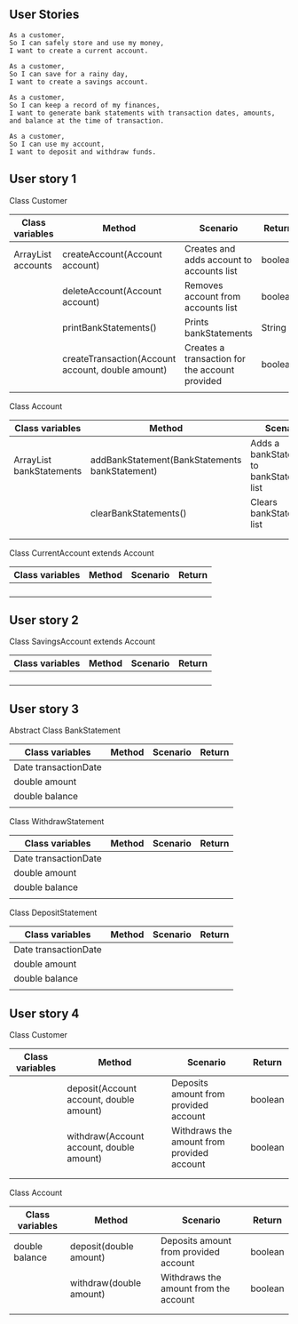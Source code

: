 ## User Stories

```
As a customer,
So I can safely store and use my money,
I want to create a current account.

As a customer,
So I can save for a rainy day,
I want to create a savings account.

As a customer,
So I can keep a record of my finances,
I want to generate bank statements with transaction dates, amounts, and balance at the time of transaction.

As a customer,
So I can use my account,
I want to deposit and withdraw funds.
```


## User story 1

Class Customer

| Class variables               | Method                                            | Scenario                                       | Return  |
|-------------------------------|---------------------------------------------------|------------------------------------------------|---------|
| ArrayList<Account> accounts   | createAccount(Account account)                    | Creates and adds account to accounts list      | boolean |
|                               | deleteAccount(Account account)                    | Removes account from accounts list             | boolean |
|                               | printBankStatements()                             | Prints bankStatements                          | String  |
|                               | createTransaction(Account account, double amount) | Creates a transaction for the account provided | boolean |
|                               |                                                   |                                                |         |


Class Account


| Class variables                          | Method                                         | Scenario                                    | Return  |
|------------------------------------------|------------------------------------------------|---------------------------------------------|---------|
| ArrayList<BankStatements> bankStatements | addBankStatement(BankStatements bankStatement) | Adds a bankStatement to bankStatements list | boolean |
|                                          | clearBankStatements()                          | Clears bankStatements list                  | boolean |
|                                          |                                                |                                             |         |
|                                          |                                                |                                             |         |


Class CurrentAccount extends Account


| Class variables               | Method                         | Scenario                                  | Return  |
|-------------------------------|--------------------------------|-------------------------------------------|---------|
|                               |                                |                                           |         |
|                               |                                |                                           |         |
|                               |                                |                                           |         |
|                               |                                |                                           |         |



## User story 2

Class SavingsAccount extends Account


| Class variables               | Method                         | Scenario                                  | Return  |
|-------------------------------|--------------------------------|-------------------------------------------|---------|
|                               |                                |                                           |         |
|                               |                                |                                           |         |
|                               |                                |                                           |         |
|                               |                                |                                           |         |



## User story 3

Abstract Class BankStatement

| Class variables      | Method                         | Scenario                                  | Return  |
|----------------------|--------------------------------|-------------------------------------------|---------|
| Date transactionDate |                                |                                           |         |
| double amount        |                                |                                           |         |
| double balance       |                                |                                           |         |
|                      |                                |                                           |         |

Class WithdrawStatement

| Class variables      | Method                         | Scenario                                  | Return  |
|----------------------|--------------------------------|-------------------------------------------|---------|
| Date transactionDate |                                |                                           |         |
| double amount        |                                |                                           |         |
| double balance       |                                |                                           |         |
|                      |                                |                                           |         |

Class DepositStatement

| Class variables      | Method                         | Scenario                                  | Return  |
|----------------------|--------------------------------|-------------------------------------------|---------|
| Date transactionDate |                                |                                           |         |
| double amount        |                                |                                           |         |
| double balance       |                                |                                           |         |
|                      |                                |                                           |         |


## User story 4

Class Customer  

| Class variables               | Method                                   | Scenario                                   | Return  |
|-------------------------------|------------------------------------------|--------------------------------------------|---------|
|                               | deposit(Account account, double amount)  | Deposits amount from provided account      | boolean |
|                               | withdraw(Account account, double amount) | Withdraws the amount from provided account | boolean |
|                               |                                          |                                            |         |
|                               |                                          |                                            |         |

Class Account

| Class variables | Method                   | Scenario                              | Return  |
|-----------------|--------------------------|---------------------------------------|---------|
| double balance  | deposit(double amount)   | Deposits amount from provided account | boolean |
|                 | withdraw(double amount)  | Withdraws the amount from the account | boolean |
|                 |                          |                                       |         |
|                 |                          |                                       |         |

